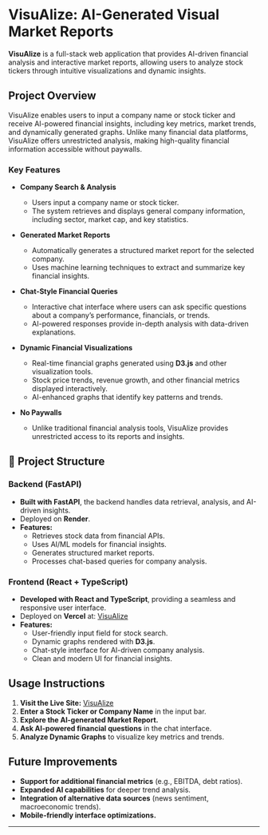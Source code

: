 # VisuAlize: AI-Generated Visual Market Reports  

**VisuAlize** is a full-stack web application that provides AI-driven financial analysis and interactive market reports, allowing users to analyze stock tickers through intuitive visualizations and dynamic insights.  

## Project Overview  

VisuAlize enables users to input a company name or stock ticker and receive AI-powered financial insights, including key metrics, market trends, and dynamically generated graphs. Unlike many financial data platforms, VisuAlize offers unrestricted analysis, making high-quality financial information accessible without paywalls.  

### Key Features  

- **Company Search & Analysis**  
  - Users input a company name or stock ticker.  
  - The system retrieves and displays general company information, including sector, market cap, and key statistics.  

- **Generated Market Reports**  
  - Automatically generates a structured market report for the selected company.  
  - Uses machine learning techniques to extract and summarize key financial insights.  

- **Chat-Style Financial Queries**  
  - Interactive chat interface where users can ask specific questions about a company’s performance, financials, or trends.  
  - AI-powered responses provide in-depth analysis with data-driven explanations.  

- **Dynamic Financial Visualizations**  
  - Real-time financial graphs generated using **D3.js** and other visualization tools.  
  - Stock price trends, revenue growth, and other financial metrics displayed interactively.  
  - AI-enhanced graphs that identify key patterns and trends.  

- **No Paywalls**  
  - Unlike traditional financial analysis tools, VisuAlize provides unrestricted access to its reports and insights.  

## 🔹 Project Structure  

### Backend (FastAPI)  
- **Built with FastAPI**, the backend handles data retrieval, analysis, and AI-driven insights.  
- Deployed on **Render**.  
- **Features:**  
  - Retrieves stock data from financial APIs.  
  - Uses AI/ML models for financial insights.  
  - Generates structured market reports.  
  - Processes chat-based queries for company analysis.  

### Frontend (React + TypeScript)  
- **Developed with React and TypeScript**, providing a seamless and responsive user interface.  
- Deployed on **Vercel** at: [VisuAlize](https://visualize-navy.vercel.app)  
- **Features:**  
  - User-friendly input field for stock search.  
  - Dynamic graphs rendered with **D3.js**.  
  - Chat-style interface for AI-driven company analysis.  
  - Clean and modern UI for financial insights.  

## Usage Instructions  

1. **Visit the Live Site:** [VisuAlize](https://visualize-navy.vercel.app)  
2. **Enter a Stock Ticker or Company Name** in the input bar.  
3. **Explore the AI-generated Market Report.**  
4. **Ask AI-powered financial questions** in the chat interface.  
5. **Analyze Dynamic Graphs** to visualize key metrics and trends.  

## Future Improvements  

- **Support for additional financial metrics** (e.g., EBITDA, debt ratios).  
- **Expanded AI capabilities** for deeper trend analysis.  
- **Integration of alternative data sources** (news sentiment, macroeconomic trends).  
- **Mobile-friendly interface optimizations.**  

---
